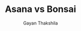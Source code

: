 ---
is_programmatic_layout_6: true
draft: false
title: "Asana vs Bonsai"
snippet: "Asana vs Bonsai"
image:
  src: /images/pseo/asana-vs-bonsai.png
  alt: "project management, freelance management, productivity, invoicing"
publishDate: 2024-11-29
category: ""
author: "Gayan Thakshila"
tags:
  - "Marketing"
  - "Tips"
  - "Freelancing"
  - "Project Management"
tools:
  Asana:
    sub_title: "Simplifying Team Collaboration"
    main_content: "Asana is known for its intuitive interface and straightforward approach to task management. It's perfect for teams looking for a tool that prioritizes simplicity without sacrificing essential project-tracking features. From creating task boards to assigning deadlines, Asana shines in its ability to keep projects moving seamlessly. However, some users find its features limiting when it comes to advanced customization or scalability for larger, more complex workflows."
    features: ["Visual project views, including timelines, boards, and calendars.", "Simple task assignment with due dates and priority levels.", "Integration with tools like Slack, Google Workspace, and Microsoft Teams.", "Easy-to-use mobile app for project updates on the go."]
    analytics_rate: "⭐⭐⭐⭐⭐"
    analytics_review: "Clear and effective"
    customization_rate: "⭐⭐⭐"
    customization_review: "Basic customization"
    collaboration_features_rate: "⭐⭐⭐⭐"
    collaboration_features_review: "Strong collaboration tools"
    self_hosted: false
    open_source: false
    pricing: "Free & Paid plans"
  Bonsai:
    sub_title: "Freelance Management Made Easy"
    main_content: "Bonsai is tailored specifically for freelancers, offering features that simplify contract management, invoicing, and client communication. It's ideal for solo professionals who need a streamlined solution to manage their projects and finances. While it excels in these areas, it may not have the robust project management features found in tools like Asana, making it less suitable for larger teams or complex projects."
    features: ["Customizable contracts and proposals.", "Invoicing and payment tracking functionalities.", "Client management tools to keep track of interactions.", "Time tracking for accurate billing."]
    analytics_rate: "⭐⭐⭐⭐"
    analytics_review: "User-friendly and efficient"
    customization_rate: "⭐⭐⭐⭐"
    customization_review: "Good customization for freelancers"
    collaboration_features_rate: "⭐⭐⭐"
    collaboration_features_review: "Basic client collaboration features"
    self_hosted: false
    open_source: false
    pricing: "Paid plans only"
description: Discover the best project management tools for your business. Compare Asana, Bonsai, and Worklenz to find the perfect solution for freelancers and teams alike.
related: [asana-vs-plutio, asana-vs-agiled, asana-vs-productive.io, asana-vs-teamwork]
---